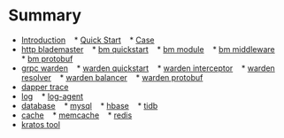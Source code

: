 # Summary

* [Introduction](README.md)
   * [Quick Start](quickstart.md)
   * [Case](https://github.com/bilibili/kratos-demo)
* [http blademaster](blademaster.md)
   * [bm quickstart](blademaster-quickstart.md)
   * [bm module](blademaster-mod.md)
   * [bm middleware](blademaster-mid.md)
   * [bm protobuf](blademaster-pb.md)
* [grpc warden](warden.md)
   * [warden quickstart](warden-quickstart.md)
   * [warden interceptor](warden-mid.md)
   * [warden resolver](warden-resolver.md)
   * [warden balancer](warden-balancer.md)
   * [warden protobuf](warden-pb.md)
* [dapper trace](dapper.md)
* [log](logger.md)
   * [log-agent](log-agent.md)
* [database](database.md)
   * [mysql](database-mysql.md)
   * [hbase](database-hbase.md)
   * [tidb](database-tidb.md)
* [cache](cache.md)
   * [memcache](cache-mc.md)
   * [redis](cache-redis.md)
* [kratos tool](kratos-tool.md)